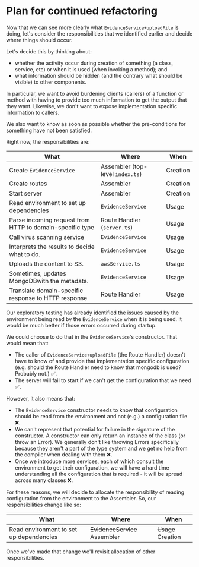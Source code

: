 # Plan for continued refactoring

Now that we can see more clearly what `EvidenceService+uploadFile` is doing, let's consider the responsibilities that we identified earlier and decide where things should occur.

Let's decide this by thinking about:

* whether the activity occur during creation of something (a class, service, etc) or when it is used (when invoking a method); and
* what information should be hidden (and the contrary what should be visible) to other components.

In particular, we want to avoid burdening clients (callers) of a function or method with having to provide too much information to get the output that they want. Likewise, we don't want to expose implementation specific information to callers.

We also want to know as soon as possible whether the pre-conditions for something have not been satisfied.

Right now, the responsibilities are:

| What                     | Where      | When |
| ---- | --- | --- |
| Create `EvidenceService` | Assembler (top-level `index.ts`) | Creation |
| Create routes            | Assembler | Creation |
| Start server             | Assembler | Creation |
| Read environment to set up dependencies | `EvidenceService` | Usage |
| Parse incoming request from HTTP to domain-specific type | Route Handler (`server.ts`) | Usage |
| Call virus scanning service | `EvidenceService` | Usage |
| Interprets the results to decide what to do. | `EvidenceService` | Usage |
| Uploads the content to S3. | `awsService.ts` | Usage |
| Sometimes, updates MongoDBwith the metadata. | `EvidenceService` | Usage |
| Translate domain-specific response to HTTP response | Route Handler | Usage |

Our exploratory testing has already identified the issues caused by the environment being read by the `EvidenceService` when it is being used. It would be much better if those errors occurred during startup.

We could choose to do that in the `EvidenceService`'s constructor. That would mean that:

* The caller of `EvidenceService+uploadFile` (the Route Handler) doesn't have to know of and provide that implementation specific configuration (e.g. should the Route Handler need to know that mongodb is used? Probably not.) ✅.
* The server will fail to start if we can't get the configuration that we need ✅.

However, it also means that:
* The `EvidenceService` constructor needs to know that configuration should be read from the environment and not (e.g.) a configuration file ❌.
* We can't represent that potential for failure in the signature of the constructor. A constructor can only return an instance of the class (or throw an Error). We generally don't like throwing Errors specifically because they aren't a part of the type system and we get no help from the compiler when dealing with them ❌.
* Once we introduce more services, each of which consult the environment to get their configuration, we will have a hard time understanding all the configuration that is required - it will be spread across many classes ❌.

For these reasons, we will decide to allocate the responsibility of reading configuration from the environment to the Assembler. So, our responsibilities change like so:

| What                     | Where      | When |
| ---- | --- | --- |
| Read environment to set up dependencies | ~~EvidenceService~~ Assembler | ~~Usage~~ Creation |

Once we've made that change we'll revisit allocation of other responsibilities.
